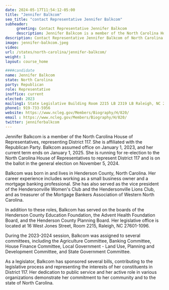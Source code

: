 ```yaml
---
date: 2024-05-17T11:54:12-05:00
title: "Jennifer Balkcom"
seo_title: "contact Representative Jennifer Balkcom"
subheader:
     greeting: Contact Representative Jennifer Balkcom
     description: Jennifer Balkcom is a member of the North Carolina House of Representatives, representing District 117. She is affiliated with the Republican Party. Balkcom assumed office on January 1, 2023, and her current term ends on January 1, 2025.
description: Contact Representative Jennifer Balkcom of North Carolina. Contact information for Jennifer Balkcom includes email address, phone number, and mailing address.
image: jennifer-balkcom.jpeg
video:
url: /states/north-carolina/jennifer-balkcom/
weight: 1
layout: course_home

####candidate
name: Jennifer Balkcom
state: North Carolina
party: Republican
role: Representative
inoffice: current
elected: 2023
mailing1: State Legislative Building Room 2215 LB 2319 LB Raleigh, NC 27601-1096
phone1: 919-733-5956
website: https://www.ncleg.gov/Members/Biography/H/820/
email : https://www.ncleg.gov/Members/Biography/H/820/
twitter: jenniferbalkcom
---
```

Jennifer Balkcom is a member of the North Carolina House of Representatives, representing District 117. She is affiliated with the Republican Party. Balkcom assumed office on January 1, 2023, and her current term ends on January 1, 2025. She is running for re-election to the North Carolina House of Representatives to represent District 117 and is on the ballot in the general election on November 5, 2024.

Balkcom was born in and lives in Henderson County, North Carolina. Her career experience includes working as a small business owner and a mortgage banking professional. She has also served as the vice president of the Hendersonville Women's Club and the Hendersonville Lions Club, and as treasurer of the Mortgage Bankers Association of Western North Carolina.

In addition to these roles, Balkcom has served on the boards of the Henderson County Education Foundation, the Advent Health Foundation Board, and the Henderson County Planning Board. Her legislative office is located at 16 West Jones Street, Room 2215, Raleigh, NC 27601-1096.

During the 2023-2024 session, Balkcom was assigned to several committees, including the Agriculture Committee, Banking Committee, House Finance Committee, Local Government - Land Use, Planning and Development Committee, and State Government Committee.

As a legislator, Balkcom has sponsored several bills, contributing to the legislative process and representing the interests of her constituents in District 117. Her dedication to public service and her active role in various organizations demonstrate her commitment to her community and to the state of North Carolina.
